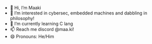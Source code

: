 - 👋 Hi, I’m Maaki
- 👀 I’m interested in cybersec, embedded machines and dabbling in philosophy!
- 🌱 I’m currently learning C lang
- 📫 Reach me discord @maa.ki!
- 😄 Pronouns: He/Him
